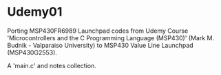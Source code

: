 # Udemy01
Porting MSP430FR6989 Launchpad codes from Udemy Course 'Microcontrollers and the C Programming Language (MSP430)' (Mark M. Budnik - Valparaiso University) to MSP430 Value Line Launchpad (MSP430G2553).

A 'main.c' and notes collection.
